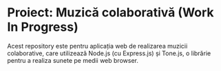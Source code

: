 # Proiect: Muzică colaborativă (Work In Progress)

Acest repository este pentru aplicația web de realizarea muzicii colaborative, care utilizează Node.js (cu Express.js) și Tone.js, o librărie pentru a realiza sunete pe medii web browser.
